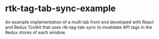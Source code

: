 # rtk-tag-tab-sync-example

An example implementation of a multi tab front end developed with React and Redux Toolkit that uses rtk-tag-tab-sync to invalidate API tags in the Redux stores of each window.
